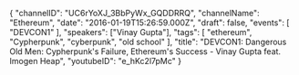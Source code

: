 {
    "channelID": "UC6rYoXJ_3BbPyWx_GQDDRRQ",
    "channelName": "Ethereum",
    "date": "2016-01-19T15:26:59.000Z",
    "draft": false,
    "events": [
        "DEVCON1"
    ],
    "speakers": ["Vinay Gupta"],
    "tags": [
        "ethereum",
        "Cypherpunk",
        "cyberpunk",
        "old school"
    ],
    "title": "DEVCON1: Dangerous Old Men: Cypherpunk's Failure, Ethereum's Success - Vinay Gupta feat. Imogen Heap",
    "youtubeID": "e_hKc2l7pMc"
}

